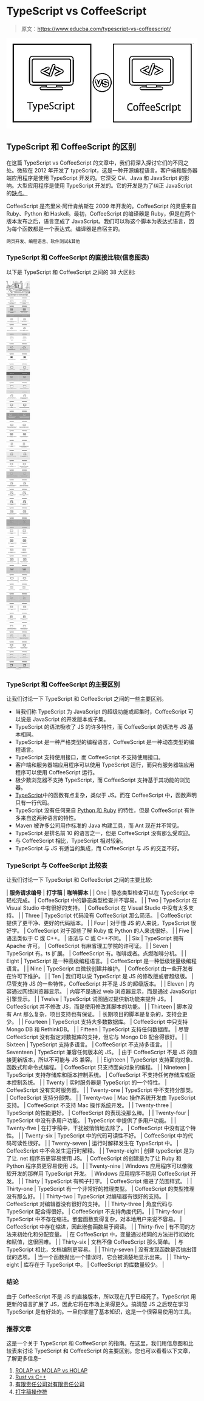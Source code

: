 # TypeScript vs CoffeeScript

> 原文：<https://www.educba.com/typescript-vs-coffeescript/>

![TypeScript-vs-CoffeeScript](img/bff65b18a942963e901c81b8dc02b6b4.png)



## TypeScript 和 CoffeeScript 的区别

在这篇 TypeScript vs CoffeeScript 的文章中，我们将深入探讨它们的不同之处。微软在 2012 年开发了 typeScript，这是一种开源编程语言。客户端和服务器端应用程序是使用 TypeScript 开发的。它深受 C#、Java 和 JavaScript 的影响。大型应用程序是使用 TypeScript 开发的。它的开发是为了纠正 JavaScript 的[缺点。](https://www.educba.com/what-is-javascript/)

CoffeeScript 是杰里米·阿什肯纳斯在 2009 年开发的。CoffeeScript 的灵感来自 Ruby、Python 和 Haskell。最初，CoffeeScript 的编译器是 Ruby，但是在两个版本发布之后，语言变成了 JavaScript。我们可以称这个脚本为表达式语言，因为每个函数都是一个表达式。编译器是自宿主的。

<small>网页开发、编程语言、软件测试&其他</small>

### TypeScript 和 CoffeeScript 的直接比较(信息图表)

以下是 TypeScript 和 CoffeeScript 之间的 38 大区别:

![TypeScript-vs-CoffeeScript-info](img/2c799bb1e46b52f02c00c0a58a44e7f5.png)



### TypeScript 和 CoffeeScript 的主要区别

让我们讨论一下 TypeScript 和 CoffeeScript 之间的一些主要区别。

*   当我们称 TypeScript 为 JavaScript 的超级功能或超集时，CoffeeScript 可以说是 JavaScript 的开发版本或子集。
*   TypeScript 的语法吸收了 JS 的许多特性，而 CoffeeScript 的语法与 JS 基本相同。
*   TypeScript 是一种严格类型的编程语言，CoffeeScript 是一种动态类型的编程语言。
*   TypeScript 支持使用接口，而 CoffeeScript 不支持使用接口。
*   客户端和服务器端应用程序可以使用 TypeScript 运行，而只有服务器端应用程序可以使用 CoffeeScript 运行。
*   极少数浏览器不支持 TypeScript，而 CoffeeScript 支持基于其功能的浏览器。
*   [TypeScript](https://www.educba.com/what-is-typescript/)中的函数有点复杂，类似于 JS。而在 CoffeeScript 中，函数声明只有一行代码。
*   TypeScript 没有任何来自 [Python 和 Ruby](https://www.educba.com/python-vs-ruby/) 的特性，但是 CoffeeScript 有许多来自这两种语言的特性。
*   Maven 被许多公司用作标准的 Java 构建工具，而 Ant 现在并不常见。
*   TypeScript 是排名前 10 的语言之一，但是 CoffeeScript 没有那么受欢迎。
*   与 CoffeeScript 相比，TypeScript 相对较新。
*   TypeScript 与 JS 有适当的集成，而 CoffeeScript 与 JS 的交互不好。

### TypeScript 与 CoffeeScript 比较表

让我们讨论一下 TypeScript 和 CoffeeScript 之间的主要比较:

| **服务请求编号** | **打字稿** | **咖啡脚本** |
| One | 静态类型检查可以在 TypeScript 中轻松完成。 | CoffeeScript 中的静态类型检查并不容易。 |
| Two | TypeScript 在 Visual Studio 中有很好的支持。 | CoffeeScript 在 Visual Studio 中没有太多支持。 |
| Three | TypeScript 代码没有 CoffeeScript 那么简洁。 | CoffeeScript 提供了更干净、更好的代码版本。 |
| Four | 对于懂 JS 的人来说，TypeScript 很好学。 | CoffeeScript 对于那些了解 Ruby 或 Python 的人来说很好。 |
| Five | 语法类似于 C 或 C++。 | 语法与 C 或 C++不同。 |
| Six | TypeScript 拥有 Apache 许可。 | CoffeeScript 有麻省理工学院的许可证。 |
| Seven | TypeScript 有。ts 扩展。 | CoffeeScript 有。咖啡或者。点燃咖啡分机。 |
| Eight | TypeScript 是一种高级编程语言。 | CoffeeScript 是一种低级轻量级编程语言。 |
| Nine | TypeScript 由微软创建并维护。 | CoffeeScript 由一些开发者在许可下维护。 |
| Ten | 我们可以说 TypeScript 是 JS 的修改版或者超级版。 | 尽管支持 JS 的一些特性，CoffeeScript 并不是 JS 的超级版本。 |
| Eleven | 内容通过网络浏览器显示。 | 内容不是通过 web 浏览器显示，而是通过 JavaScript 引擎显示。 |
| Twelve | TypeScript 试图通过提供新功能来提升 JS。 | CoffeeScript 并不修改 JS，而是使用修改其脚本的功能。 |
| Thirteen | 脚本没有 Ant 那么复杂，项目支持也有保证。 | 长期项目的脚本是复杂的，支持会更少。 |
| Fourteen | TypeScript 支持大多数数据库。 | CoffeeScript 中只支持 Mongo DB 和 RethinkDB。 |
| Fifteen | TypeScript 支持任何数据库。 | 尽管 CoffeeScript 没有指定对数据库的支持，但它与 Mongo DB 配合得很好。 |
| Sixteen | TypeScript 支持多语言。 | CoffeeScript 不支持多语言。 |
| Seventeen | TypeScript 兼容任何版本的 JS。 | 由于 CoffeeScript 不是 JS 的直接更新版本，所以不可能与 JS 兼容。 |
| Eighteen | TypeScript 支持面向对象、函数式和命令式编程。 | CoffeeScript 只支持面向对象的编程。 |
| Nineteen | TypeScript 支持存储库和版本控制系统。 | CoffeeScript 不支持任何存储库或版本控制系统。 |
| Twenty | 实时服务器是 TypeScript 的一个特性。 | CoffeeScript 没有实时服务器。 |
| Twenty-one | TypeScript 中不支持分部类。 | CoffeeScript 支持分部类。 |
| Twenty-two | Mac 操作系统开发由 TypeScript 支持。 | CoffeeScript 不支持 Mac 操作系统开发。 |
| Twenty-three | TypeScript 的性能更好。 | CoffeeScript 的表现没那么棒。 |
| Twenty-four | TypeScript 中没有多用户功能。 | TypeScript 中提供了多用户功能。 |
| Twenty-five | 在打字稿中，干扰被悄悄地去除了。 | CoffeeScript 中没有这个特性。 |
| Twenty-six | TypeScript 中的代码可读性不好。 | CoffeeScript 中的代码可读性很好。 |
| Twenty-seven | 运行时解释发生在 TypeScript 中。 | CoffeeScript 中不会发生运行时解释。 |
| Twenty-eight | 创建 typeScript 是为了让. net 程序员更容易使用 JS。 | CoffeeScript 的创建是为了让 Ruby 和 Python 程序员更容易使用 JS。 |
| Twenty-nine | Windows 应用程序可以像微软开发的那样用 TypeScript 开发。 | Windows 应用程序不能用 CoffeeScript 开发。 |
| Thirty | TypeScript 有鸭子打字。 | CoffeeScript 缩进了范围样式。 |
| Thirty-one | TypeScript 有一个非常好的推理类型。 | CoffeeScript 的类型推理没有那么好。 |
| Thirty-two | TypeScript 对编辑器有很好的支持。 | CoffeeScript 对编辑器没有很好的支持。 |
| Thirty-three | 角度代码与 TypeScript 配合得很好。 | CoffeeScript 不支持角度代码。 |
| Thirty-four | TypeScript 中不存在缩进。嵌套函数变得复杂，对本地用户来说不容易。 | CoffeeScript 中存在缩进，因此嵌套函数易于阅读。 |
| Thirty-five | 有不同的方法来初始化和分配变量。 | 在 CoffeeScript 中，变量通过相同的方法进行初始化和赋值，这很困难。 |
| Thirty-six | 文档不像 CoffeeScript 那么简单。 | 与 TypeScript 相比，文档编制更容易。 |
| Thirty-seven | 没有发现函数是否抛出错误的选项。 | 当一个函数抛出一个错误时，它会被清楚地显示出来。 |
| Thirty-eight | 库存在于 TypeScript 中。 | CoffeeScript 的库数量较少。 |

### 结论

由于 CoffeeScript 不是 JS 的直接版本，所以现在几乎已经死了。TypeScript 用更新的语言扩展了 JS，因此它将在市场上呆得更久。搞清楚 JS 之后现在学习 TypeScript 是有好处的。一旦你掌握了基本知识，这是一个很容易使用的工具。

### 推荐文章

这是一个关于 TypeScript 和 CoffeeScript 的指南。在这里，我们用信息图和比较表来讨论 TypeScript 和 CoffeeScript 的主要区别。您也可以看看以下文章，了解更多信息–

1.  [ROLAP vs MOLAP vs HOLAP](https://www.educba.com/rolap-vs-molap-vs-holap/)
2.  [Rust vs C++](https://www.educba.com/rust-vs-c/)
3.  [有限责任公司对有限责任公司](https://www.educba.com/llc-vs-inc/)
4.  [打字稿操作符](https://www.educba.com/typescript-operators/)





